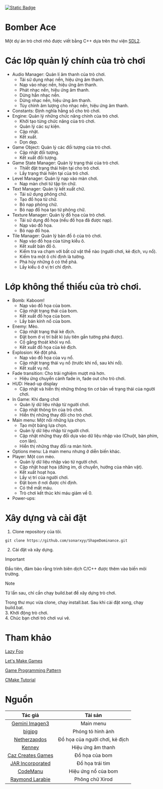 [![Static Badge](https://img.shields.io/badge/Language-English-orange)](https://github.com/sonarxyy/ShapeDominance/blob/main/README.md)


# Bomber Ace
Một dự án trò chơi nhỏ được viết bằng C++ dựa trên thư viện [SDL2](https://wiki.libsdl.org/SDL2/FrontPage).


# Các lớp quản lý chính của trò chơi
- Audio Manager: Quản lí âm thanh của trò chơi.
  - Tái sử dụng nhạc nền, hiệu ứng âm thanh.
  - Nạp vào nhạc nền, hiệu ứng âm thanh.
  - Phát nhạc nền, hiệu ứng âm thanh.
  - Dừng hẳn nhạc nền.
  - Dừng nhạc nền, hiệu ứng âm thanh.
  - Tùy chỉnh âm lượng cho nhạc nền, hiệu ứng âm thanh.
- Constants: Định nghĩa hằng số cho trò chơi.
- Engine: Quản lý những chức năng chính của trò chơi.
  - Khởi tạo từng chức năng của trò chơi.
  - Quản lý các sự kiện.
  - Cập nhật.
  - Kết xuất.
  - Dọn dẹp.
- Game Object: Quản lý các đối tượng của trò chơi.
  - Cập nhật đối tượng.
  - Kết xuất đối tượng.
- Game State Manager: Quản lý trạng thái của trò chơi.
  - Thiết đặt trạng thái hiện tại cho trò chơi.
  - Lấy trạng thái hiện tại của trò chơi.
- Level Manager: Quản lý nạp vào màn chơi.
  - Nạp màn chơi từ tập tin chữ.
- Text Manager: Quản lý kết xuất chữ.
  - Tái sử dụng phông chữ.
  - Tạo đồ họa từ chữ.
  - Bỏ nạp phông chữ.
  - Bỏ nạp đồ họa tạo từ phông chữ.
- Texture Manager: Quản lý đồ họa của trò chơi.
  - Tái sử dụng đồ họa (nếu đồ họa đã được nạp).
  - Nạp vào đồ họa.
  - Bỏ nạp đồ họa.
- Tile Manager: Quản lý bản đồ ô của trò chơi.
  - Nạp vào đồ họa của từng kiểu ô.
  - Kết xuất bản đồ ô.
  - Kiểm tra va chạm với bất cứ vật thể nào (người chơi, kẻ địch, vụ nổ).
  - Kiểm tra một ô chỉ định là tường.
  - Phá hủy những ô có thể phá.
  - Lấy kiểu ô ở vị trí chỉ định.


# Lớp không thể thiếu của trò chơi.
- Bomb: Kaboom!
  - Nạp vào đồ họa của bom.
  - Cập nhật trạng thái của bom.
  - Kết xuất đồ họa của bom.
  - Lấy bán kính nổ của bom.
- Enemy: Mèo.
  - Cập nhật trạng thái kẻ địch.
  - Đặt bom ở vị trí bất kì (ưu tiên gần tường phá được).
  - Cố gắng thoát khỏi vụ nổ.
  - Kết xuất đồ họa của kẻ địch.
- Explosion: Kẻ đột phá.
  - Nạp vào đồ họa của vụ nổ.
  - Cập nhật trạng thái vụ nổ (trước khi nổ, sau khi nổ).
  - Kết xuất vụ nổ.
- Fade transition: Cho trải nghiệm mượt mà hơn.
  - Hiệu ứng chuyển cảnh fade in, fade out cho trò chơi.
- HUD: Head-up display
  - Cập nhật và hiển thị những thông tin cơ bản về trạng thái của người chơi.
- In Game: Khi đang chơi
  - Quản lý dữ liệu nhập từ người chơi.
  - Cập nhật thông tin của trò chơi.
  - Hiển thị những thay đổi cho trò chơi.
- Main menu: Một nồi những lựa chọn.
  - Tạo một bảng lựa chọn.
  - Quản lý dữ liệu nhập từ người chơi.
  - Cập nhật những thay đổi dựa vào dữ liệu nhập vào (Chuột, bàn phím, con lăn).
  - Hiển thị những thay đổi ra màn hình.
- Options menu: Là main menu nhưng ở diễn biến khác.
- Player: Một con mèo.
  - Quản lý dữ liệu nhập vào từ người chơi.
  - Cập nhật hoạt họa (đứng im, di chuyển, hướng của nhân vật).
  - Kết xuất hoạt họa.
  - Lấy vị trí của người chơi.
  - Đặt bom ở nơi được chỉ định.
  - Có thể mất máu.
  - Trò chơi kết thúc khi máu giảm về 0.
- Power-ups:


# Xây dựng và cài đặt
1. Clone repository của tôi.
```
git clone https://github.com/sonarxyy/ShapeDominance.git
```
2. Cài đặt và xây dựng.
> [!IMPORTANT]
> Đầu tiên, đảm bảo rằng trình biên dịch C/C++ được thêm vào biến môi trường.

> [!NOTE]
> Từ lần sau, chỉ cần chạy build.bat để xây dựng trò chơi.

Trong thư mục vừa clone, chạy install.bat. Sau khi cài đặt xong, chạy build.bat.  
3. Khởi động trò chơi.  
4. Chúc bạn chơi trò chơi vui vẻ.


# Tham khảo
[Lazy Foo](https://lazyfoo.net/tutorials/SDL/)

[Let's Make Games](https://www.youtube.com/playlist?list=PLhfAbcv9cehhkG7ZQK0nfIGJC_C-wSLrx)

[Game Programming Pattern](https://gameprogrammingpatterns.com/contents.html)

[CMake Tutorial](https://cmake.org/cmake/help/latest/guide/tutorial/index.html)


# Nguồn
|                              Tác giả                              |             Tài sản            |
|:-----------------------------------------------------------------:|:------------------------------:|
|  [Gemini Imagen3](https://deepmind.google/technologies/imagen-3/) |            Main menu           |
|                   [bigjpg](https://bigjpg.com/)                   |        Phóng tỏ hình ảnh       |
|           [Netherzapdos](https://netherzapdos.itch.io/)           | Đồ họa của người chơi, kẻ địch |
|                 [Kenney](https://kenney.nl/assets)                |        Hiệu ứng âm thanh       |
|      [Caz Creates Games](https://caz-creates-games.itch.io/)      |         Đồ họa của bom         |
|            [JAR Incorporated](https://jarinc.itch.io/)            |         Đồ họa trái tim        |
|               [CodeManu](https://codemanu.itch.io/)               |       Hiệu ứng nổ của bom      |
| [Raymond Larabie](https://www.dafont.com/profile.php?user=137418) |         Phông chữ Xirod        |